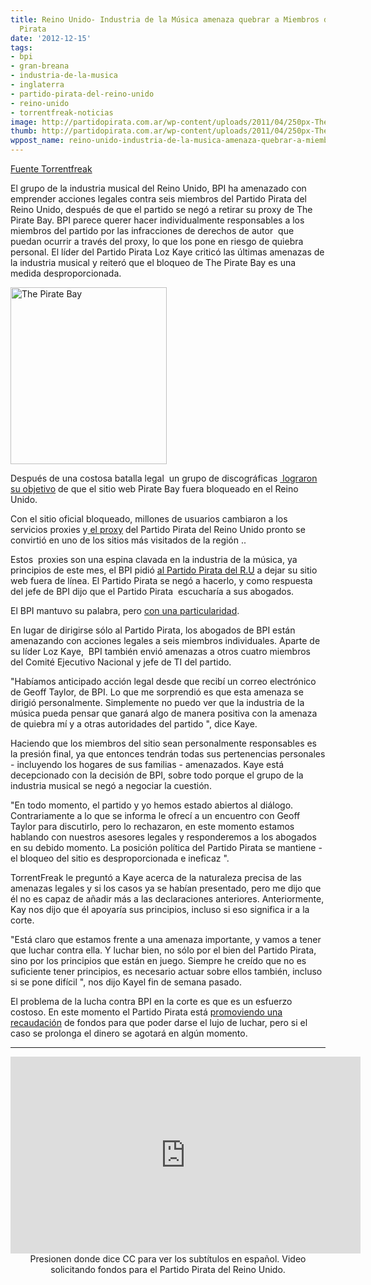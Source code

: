 ```yaml
---
title: Reino Unido- Industria de la Música amenaza quebrar a Miembros del Partido
  Pirata
date: '2012-12-15'
tags:
- bpi
- gran-breana
- industria-de-la-musica
- inglaterra
- partido-pirata-del-reino-unido
- reino-unido
- torrentfreak-noticias
image: http://partidopirata.com.ar/wp-content/uploads/2011/04/250px-The_Pirate_Bay_logo.svg_.png
thumb: http://partidopirata.com.ar/wp-content/uploads/2011/04/250px-The_Pirate_Bay_logo.svg_-150x150.png
wppost_name: reino-unido-industria-de-la-musica-amenaza-quebrar-a-miembros-del-partido-pirata
---
```


<a href="https://torrentfreak.com/music-industry-threatens-to-bankrupt-pirate-party-members-121215/" target="_blank">Fuente Torrentfreak</a>

El grupo de la industria musical del Reino Unido, BPI ha amenazado con emprender acciones legales contra seis miembros del Partido Pirata del Reino Unido, después de que el partido se negó a retirar su proxy de The Pirate Bay. BPI parece querer hacer individualmente responsables a los miembros del partido por las infracciones de derechos de autor  que puedan ocurrir a través del proxy, lo que los pone en riesgo de quiebra personal. El líder del Partido Pirata Loz Kaye criticó las últimas amenazas de la industria musical y reiteró que el bloqueo de The Pirate Bay es una medida desproporcionada.

<a href="http://partidopirata.com.ar/wp-content/uploads/2011/04/250px-The_Pirate_Bay_logo.svg_.png"><img class="alignright size-full wp-image-729" title="Logo de The Pirate Bay" src="http://partidopirata.com.ar/wp-content/uploads/2011/04/250px-The_Pirate_Bay_logo.svg_.png" alt="The Pirate Bay" width="250" height="283" /></a>

Después de una costosa batalla legal  un grupo de discográficas <a href="http://torrentfreak.com/uk-isps-must-censor-the-pirates-bay-high-court-rules-120430/"> lograron su objetivo</a> de que el sitio web Pirate Bay fuera bloqueado en el Reino Unido.

Con el sitio oficial bloqueado, millones de usuarios cambiaron a los servicios proxies y<a href="https://tpb.pirateparty.org.uk/"> el proxy</a> del Partido Pirata del Reino Unido pronto se convirtió en uno de los sitios más visitados de la región ..

Estos  proxies son una espina clavada en la industria de la música, ya principios de este mes, el BPI pidió <a href="http://torrentfreak.com/bpi-to-uk-pirate-party-shut-down-your-pirate-bay-proxy-121130/">al Partido Pirata del R.U</a> a dejar su sitio web fuera de línea. El Partido Pirata se negó a hacerlo, y como respuesta del jefe de BPI dijo que el Partido Pirata  escucharía a sus abogados.

El BPI mantuvo su palabra, pero <a href="http://www.pirateparty.org.uk/press/releases/2012/dec/14/bpi-threatens-legal-action-against-pirate-party-ex/">con una particularidad</a>.

En lugar de dirigirse sólo al Partido Pirata, los abogados de BPI están amenazando con acciones legales a seis miembros individuales. Aparte de su líder Loz Kaye,  BPI también envió amenazas a otros cuatro miembros del Comité Ejecutivo Nacional y jefe de TI del partido.

"Habíamos anticipado acción legal desde que recibí un correo electrónico de Geoff Taylor, de BPI. Lo que me sorprendió es que esta amenaza se dirigió personalmente. Simplemente no puedo ver que la industria de la música pueda pensar que ganará algo de manera positiva con la amenaza de quiebra mí y a otras autoridades del partido ", dice Kaye.

Haciendo que los miembros del sitio sean personalmente responsables es la presión final, ya que entonces tendrán todas sus pertenencias personales - incluyendo los hogares de sus familias - amenazados. Kaye está decepcionado con la decisión de BPI, sobre todo porque el grupo de la industria musical se negó a negociar la cuestión.

"En todo momento, el partido y yo hemos estado abiertos al diálogo. Contrariamente a lo que se informa le ofrecí a un encuentro con Geoff Taylor para discutirlo, pero lo rechazaron, en este momento estamos hablando con nuestros asesores legales y responderemos a los abogados en su debido momento. La posición política del Partido Pirata se mantiene - el bloqueo del sitio es desproporcionada e ineficaz ".

TorrentFreak le preguntó a Kaye acerca de la naturaleza precisa de las amenazas legales y si los casos ya se habían presentado, pero me dijo que él no es capaz de añadir más a las declaraciones anteriores. Anteriormente, Kay nos dijo que él apoyaría sus principios, incluso si eso significa ir a la corte.

"Está claro que estamos frente a una amenaza importante, y vamos a tener que luchar contra ella. Y luchar bien, no sólo por el bien del Partido Pirata, sino por los principios que están en juego. Siempre he creído que no es suficiente tener principios, es necesario actuar sobre ellos también, incluso si se pone difícil ", nos dijo Kayel fin de semana pasado.

El problema de la lucha contra BPI en la corte es que es un esfuerzo costoso. En este momento el Partido Pirata está <a href="http://www.pirateparty.org.uk/Help">promoviendo una recaudación</a> de fondos para que poder darse el lujo de luchar, pero si el caso se prolonga el dinero se agotará en algún momento.

<hr />

<center>
<iframe src="http://www.youtube.com/embed/DQEDrKuhCvI" frameborder="0" width="560" height="315"></iframe>
Presionen donde dice CC para ver los subtítulos en español.
Video solicitando fondos para el Partido Pirata del Reino Unido.</center>
